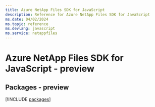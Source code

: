 ```yaml
---
title: Azure NetApp Files SDK for JavaScript
description: Reference for Azure NetApp Files SDK for JavaScript
ms.date: 04/02/2024
ms.topic: reference
ms.devlang: javascript
ms.service: netappfiles
---
```

# Azure NetApp Files SDK for JavaScript - preview
## Packages - preview
[!INCLUDE [packages](netapp-files-index.md)]